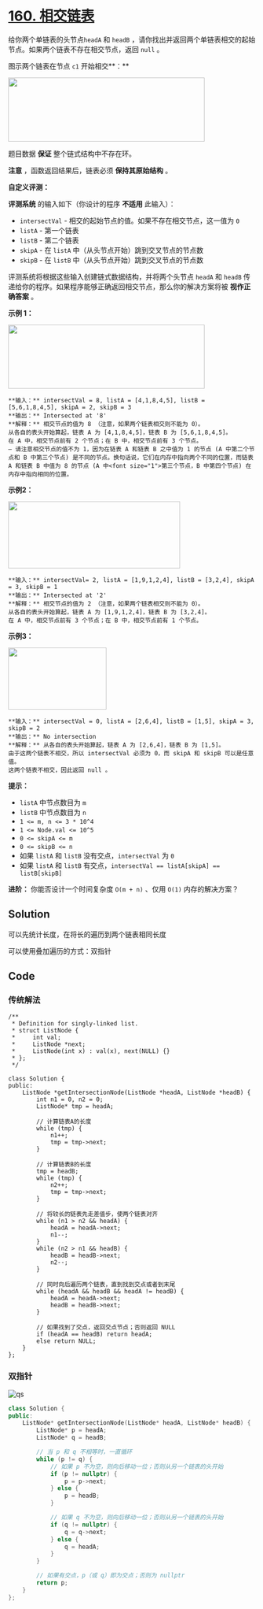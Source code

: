 # [160. 相交链表](https://leetcode.cn/problems/intersection-of-two-linked-lists/description/?envType=study-plan-v2&envId=top-100-liked)

给你两个单链表的头节点`headA` 和 `headB` ，请你找出并返回两个单链表相交的起始节点。如果两个链表不存在相交节点，返回 `null` 。

图示两个链表在节点 `c1` 开始相交**：** 

<a href="https://assets.leetcode-cn.com/aliyun-lc-upload/uploads/2018/12/14/160_statement.png" target="_blank"><img alt="" src="https://gitee.com/baishuaishuai/saveimg/raw/master/202508042319870.png" style="height: 130px; width: 400px;"></a>

题目数据 **保证**  整个链式结构中不存在环。

**注意** ，函数返回结果后，链表必须 **保持其原始结构**  。

**自定义评测：** 

**评测系统**  的输入如下（你设计的程序 **不适用**  此输入）：

- `intersectVal` - 相交的起始节点的值。如果不存在相交节点，这一值为 `0`
- `listA` - 第一个链表
- `listB` - 第二个链表
- `skipA` - 在 `listA` 中（从头节点开始）跳到交叉节点的节点数
- `skipB` - 在 `listB` 中（从头节点开始）跳到交叉节点的节点数

评测系统将根据这些输入创建链式数据结构，并将两个头节点 `headA` 和 `headB` 传递给你的程序。如果程序能够正确返回相交节点，那么你的解决方案将被 **视作正确答案**  。

**示例 1：** 

<a href="https://assets.leetcode.com/uploads/2018/12/13/160_example_1.png" target="_blank"><img alt="" src="https://gitee.com/baishuaishuai/saveimg/raw/master/202508042319153.png" style="height: 130px; width: 400px;"></a>

```
**输入：** intersectVal = 8, listA = [4,1,8,4,5], listB = [5,6,1,8,4,5], skipA = 2, skipB = 3
**输出：** Intersected at '8'
**解释：** 相交节点的值为 8 （注意，如果两个链表相交则不能为 0）。
从各自的表头开始算起，链表 A 为 [4,1,8,4,5]，链表 B 为 [5,6,1,8,4,5]。
在 A 中，相交节点前有 2 个节点；在 B 中，相交节点前有 3 个节点。
— 请注意相交节点的值不为 1，因为在链表 A 和链表 B 之中值为 1 的节点 (A 中第二个节点和 B 中第三个节点) 是不同的节点。换句话说，它们在内存中指向两个不同的位置，而链表 A 和链表 B 中值为 8 的节点 (A 中<font size="1">第三个节点，B 中第四个节点) 在内存中指向相同的位置。
```

**示例2：** 

<a href="https://assets.leetcode.com/uploads/2018/12/13/160_example_2.png" target="_blank"><img alt="" src="https://gitee.com/baishuaishuai/saveimg/raw/master/202508042319421.png" style="height: 136px; width: 350px;"></a>

```
**输入：** intersectVal= 2, listA = [1,9,1,2,4], listB = [3,2,4], skipA = 3, skipB = 1
**输出：** Intersected at '2'
**解释：** 相交节点的值为 2 （注意，如果两个链表相交则不能为 0）。
从各自的表头开始算起，链表 A 为 [1,9,1,2,4]，链表 B 为 [3,2,4]。
在 A 中，相交节点前有 3 个节点；在 B 中，相交节点前有 1 个节点。
```

**示例3：** 

<a href="https://assets.leetcode.com/uploads/2018/12/13/160_example_3.png" target="_blank"><img alt="" src="https://assets.leetcode-cn.com/aliyun-lc-upload/uploads/2018/12/14/160_example_3.png" style="height: 126px; width: 200px;"></a>

```
**输入：** intersectVal = 0, listA = [2,6,4], listB = [1,5], skipA = 3, skipB = 2
**输出：** No intersection
**解释：** 从各自的表头开始算起，链表 A 为 [2,6,4]，链表 B 为 [1,5]。
由于这两个链表不相交，所以 intersectVal 必须为 0，而 skipA 和 skipB 可以是任意值。
这两个链表不相交，因此返回 null 。
```

**提示：** 

- `listA` 中节点数目为 `m`
- `listB` 中节点数目为 `n`
- `1 <= m, n <= 3 * 10^4`
- `1 <= Node.val <= 10^5`
- `0 <= skipA <= m`
- `0 <= skipB <= n`
- 如果 `listA` 和 `listB` 没有交点，`intersectVal` 为 `0`
- 如果 `listA` 和 `listB` 有交点，`intersectVal == listA[skipA] == listB[skipB]`

**进阶：** 你能否设计一个时间复杂度 `O(m + n)` 、仅用 `O(1)` 内存的解决方案？

## Solution

可以先统计长度，在将长的遍历到两个链表相同长度

可以使用叠加遍历的方式：双指针

## Code

### 传统解法

```
/**
 * Definition for singly-linked list.
 * struct ListNode {
 *     int val;
 *     ListNode *next;
 *     ListNode(int x) : val(x), next(NULL) {}
 * };
 */

class Solution {
public:
    ListNode *getIntersectionNode(ListNode *headA, ListNode *headB) {
        int n1 = 0, n2 = 0;
        ListNode* tmp = headA;

        // 计算链表A的长度
        while (tmp) {
            n1++;
            tmp = tmp->next;
        }

        // 计算链表B的长度
        tmp = headB;
        while (tmp) {
            n2++;
            tmp = tmp->next;
        }

        // 将较长的链表先走差值步，使两个链表对齐
        while (n1 > n2 && headA) {
            headA = headA->next;
            n1--;
        }
        while (n2 > n1 && headB) {
            headB = headB->next;
            n2--;
        }

        // 同时向后遍历两个链表，直到找到交点或者到末尾
        while (headA && headB && headA != headB) {
            headA = headA->next;
            headB = headB->next;
        }

        // 如果找到了交点，返回交点节点；否则返回 NULL
        if (headA == headB) return headA;
        else return NULL;
    }
};

```

### 双指针



![qs](https://gitee.com/baishuaishuai/saveimg/raw/master/202508042318771.jpeg)

```c++
class Solution {
public:
    ListNode* getIntersectionNode(ListNode* headA, ListNode* headB) {
        ListNode* p = headA;
        ListNode* q = headB;

        // 当 p 和 q 不相等时，一直循环
        while (p != q) {
            // 如果 p 不为空，则向后移动一位；否则从另一个链表的头开始
            if (p != nullptr) {
                p = p->next;
            } else {
                p = headB;
            }

            // 如果 q 不为空，则向后移动一位；否则从另一个链表的头开始
            if (q != nullptr) {
                q = q->next;
            } else {
                q = headA;
            }
        }

        // 如果有交点，p（或 q）即为交点；否则为 nullptr
        return p;
    }
};

```

